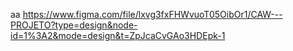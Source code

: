 aa
https://www.figma.com/file/lxvg3fxFHWvuoT05OibOr1/CAW---PROJETO?type=design&node-id=1%3A2&mode=design&t=ZpJcaCvGAo3HDEpk-1

